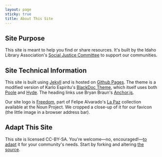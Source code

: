 ```yaml
---
layout: page
sticky: true
title: About This Site
---
```


## Site Purpose  

This site is meant to help you find or share resources. It's built by the Idaho Library Association's [Social Justice Committee](http://www.idaholibraries.org/social_justice_committee) to support our communities.  

## Site Technical Information  

This site is built using [Jekyll](https://jekyllrb.com) and is hosted on [Github Pages](https://pages.github.com). The theme is a modified version of Karlo Espiritu's [BlackDoc Theme](https://github.com/karloespiritu/BlackDoc), which itself uses both [Poole](http://getpoole.com) and [Hyde](https://hyde.getpoole.com). The heading links use Bryan Braun's [Anchor.js](https://www.bryanbraun.com/anchorjs/). 

Our site logo is [Freedom](https://thenounproject.com/visuadio/collection/la-paz/?i=1029373), part of Felipe Alvarado's [La Paz](https://thenounproject.com/visuadio/collection/la-paz/) collection available at the Noun Project. We cropped a close-up of it for our favicon (the little image in a browser address bar). 

## Adapt This Site  

This site is licensed CC-BY-SA. You're welcome—no, encouraged!—[to adapt](https://github.com/ilasjc/ilasjc.github.io/blob/master/LICENSE.md) it for your community's needs. Start by forking and altering [the source](https://github.com/ilasjc/ilasjc.github.io).  